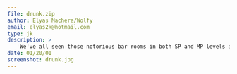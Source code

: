 ```yaml
---
file: drunk.zip
author: Elyas Machera/Wolfy
email: elyas2k@hotmail.com
type: jk
description: >
    We've all seen those notorious bar rooms in both SP and MP levels alike.  But how come there aren't any passed out inhabitants?  What's realistic about THAT?  So, to compliment these areas, I created four drunk people.
date: 01/20/01
screenshot: drunk.jpg
---
```

